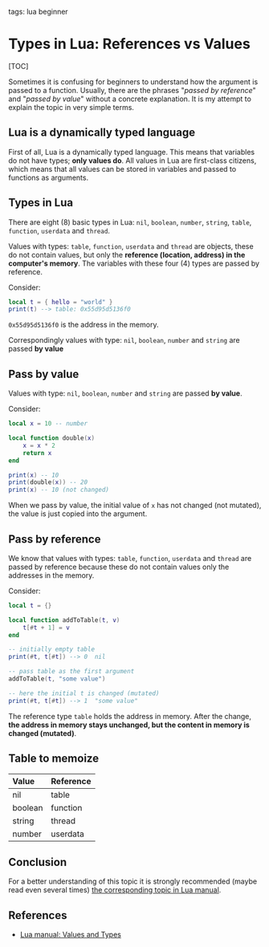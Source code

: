 <!-- Description: Explanation of what means 'pass by value' and 'pass by reference' in Lua language. Difference between simple values and reference types. -->

tags: lua beginner

# Types in Lua: References vs Values

[TOC]

Sometimes it is confusing for beginners to understand how the argument is
passed to a function. Usually, there are the phrases "*passed by reference*"
and "*passed by value*" without a concrete explanation. It is my attempt to
explain the topic in very simple terms.

## Lua is a dynamically typed language 

First of all, Lua is a dynamically typed language. This means that variables
do not have types; **only values do**. All values in Lua are first-class
citizens, which means that all values can be stored in variables and passed to
functions as arguments.

## Types in Lua

There are eight (8) basic types in Lua: `nil`, `boolean`, `number`, `string`,
`table`, `function`, `userdata` and `thread`.

Values with types: `table`, `function`, `userdata` and `thread` are objects,
these do not contain values, but only the
**reference (location, address) in the computer's memory**.
The variables with these four (4) types are passed by reference.

Consider:

```lua
local t = { hello = "world" }
print(t) --> table: 0x55d95d5136f0
```
`0x55d95d5136f0` is the address in the memory.

Correspondingly values with type: `nil`, `boolean`, `number` and `string` are
passed **by value**

## Pass by value

Values with type: `nil`, `boolean`, `number` and `string` are passed
**by value**.

Consider:

```lua
local x = 10 -- number

local function double(x)
	x = x * 2
	return x
end

print(x) -- 10
print(double(x)) -- 20
print(x) -- 10 (not changed)
```

When we pass by value, the initial value of `x` has not changed (not mutated),
the value is just copied into the argument.

## Pass by reference

We know that values with types: `table`, `function`, `userdata` and `thread`
are passed by reference because these do not contain values only the addresses
in the memory.

Consider:

```lua
local t = {}

local function addToTable(t, v)
	t[#t + 1] = v
end

-- initially empty table
print(#t, t[#t]) --> 0	nil

-- pass table as the first argument
addToTable(t, "some value")

-- here the initial t is changed (mutated)
print(#t, t[#t]) --> 1	"some value"
```

The reference type `table` holds the address in memory. After the change,
**the address in memory stays unchanged, but the content in memory is changed (mutated)**.

## Table to memoize

| Value   | Reference |
|:--------|:----------|
| nil     | table     |
| boolean | function  |
| string  | thread    |
| number  | userdata  |

## Conclusion
For a better understanding of this topic it is strongly recommended (maybe read even
several times) [the corresponding topic in Lua manual](https://www.lua.org/manual/5.4/manual.html#2.1).

## References

- [Lua manual: Values and Types](https://www.lua.org/manual/5.4/manual.html#2.1)
